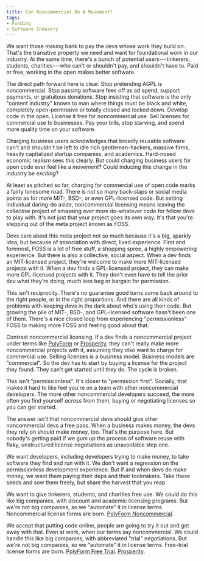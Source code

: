 ```yaml
---
title: Can Noncommercial Be A Movement?
tags:
- Funding
- Software Industry
---
```


We want those making bank to pay the devs whose work they build on.  That's the transitive property we need and want for foundational work in our industry.  At the same time, there's a bunch of potential users---tinkerers, students, charities---who can't or shouldn't pay, and shouldn't have to.  Paid or free, working in the open makes better software.

The direct path forward here is clear.  Stop pretending AGPL is noncommercial.  Stop passing software fees off as ad spend, support payments, or gratuitous donations.  Stop insisting that software is the only "content industry" known to man where things must be black and white, completely open-permissive or totally closed and locked down.  Develop code in the open.  License it free for noncommercial use.  Sell licenses for commercial use to businesses.  Pay your bills, stop starving, and spend more quality time on your software.

Charging business users acknowledges that broadly reusable software can't and shouldn't be left to idle rich gentlemen-hackers, massive firms, heavily capitalized startup companies, and academics.  Hard-nosed economic realism sees this clearly.  But could charging business users for open code ever feel like a _movement_?  Could inducing this change in the industry be _exciting_?

At least as pitched so far, charging for commercial use of open code marks a fairly lonesome road.  There is not so many back-slaps or social media points as for more MIT-, BSD-, or even GPL-licensed code.  But setting individual daring-do aside, noncommercial licensing means leaving the _collective_ project of amassing ever more do-whatever code for fellow devs to play with.  It's not just that your project goes its own way.  It's that you're stepping out of the meta project known as FOSS.

Devs care about this meta project not so much because it's a big, sparkly idea, but because of association with direct, lived experience.  First and foremost, FOSS is a lot of free stuff, a shopping spree, a highly empowering experience.  But there is also a collective, social aspect.  When a dev finds an MIT-licensed project, they're welcome to make more MIT-licensed projects with it.  When a dev finds a GPL-licensed project, they can make more GPL-licensed projects with it.  They don't even have to tell the prior dev what they're doing, much less beg or bargain for permission.

This isn't reciprocity.  There's no guarantee good turns come back around to the right people, or in the right proportions.  And there are all kinds of problems with keeping devs in the dark about who's using their code.  But growing the pile of MIT-, BSD-, and GPL-licensed software hasn't been one of them.  There's a nice closed loop from experiencing "permissionless" FOSS to making more FOSS and feeling good about that.

Contrast noncommercial licensing.  If a dev finds a noncommercial project under terms like [PolyForm](https://polyformproject.org/licenses/noncommercial/1.0.0) or [Prosperity](https://prosperitylicense.com), they can't really make more noncommercial projects with it, assuming they _also_ want to charge for commercial use.  Selling licenses is a business model.  Business models are "commercial".  So the dev has to start by buying a license for the project they found.  They can't get started until they do.  The cycle is broken.

This isn't "permissionless".  It's closer to "permission first".  Socially, that makes it hard to like feel you're on a team with other noncommercial developers.  The more other noncommercial developers succeed, the more often you find yourself _across_ from them, buying or negotiating licenses so you can get started.

The answer _isn't_ that noncommercial devs should give other noncommercial devs a free pass.  When a business makes money, the devs they rely on should make money, too.  That's the purpose here.  But nobody's getting paid if we gum up the process of software reuse with flaky, unstructured license negotiations as unavoidable step one.

We want developers, including developers trying to make money, to take software they find and run with it.  We don't want a regression on the permissionless development experience.  But if and when devs do make money, we want them paying their deps and their toolmakers.  Take these seeds and sow them freely, but share the harvest that you reap.

We want to give tinkerers, students, and charities free use.  We could do this like big companies, with discount and academic licensing programs.  But we're not big companies, so we "automate" it in license terms.  Noncommercial license forms are born.  [PolyForm Noncommercial](https://polyformproject.org/licenses/noncommercial/1.0.0).

We accept that putting code online, people are going to try it out and get away with that.  Even at work, when our terms say noncommercial.  We could handle this like big companies, with abbreviated "trial" negotiations.  But we're not big companies, so we "automate" it in license terms.  Free-trial license forms are born.  [PolyForm Free Trial](https://polyformproject.org/licenses/free-trial/1.0.0/).  [Prosperity](https://prosperitylicense.com).
